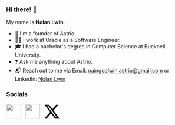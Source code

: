 ### Hi there! 👋

My name is **Nolan Lwin**.

- 🚀 I'm a founder of Astrio.
- 👨‍💻 I work at Oracle as a Software Engineer.
- 🎓 I had a bachelor's degree in Computer Science at Bucknell University.
- ❓ Ask me anything about Astrio.
- 📬 Reach out to me via Email: [naingoolwin.astrio@gmail.com](naingoolwin.astrio@gmail.com) or LinkedIn: [Nolan Lwin](https://www.linkedin.com/in/nolan-lwin/)

### Socials

<p align="left"> 
<a href="mailto: nl020@bucknell.edu" target="_blank" rel="noreferrer"><img src="./img/gmail.svg" width="40" height="40" /></a> &nbsp;
<a href="https://www.linkedin.com/in/naing-oo-lwin-nolan/" target="_blank" rel="noreferrer"><img src="./img/linkedin.svg" width="40" height="40" padding-top= "100px" /></a> &nbsp;
<a href="https://x.com/NolanLwin/" target="_blank" rel="noreferrer"><img src="./img/x.svg" width="40" height="40" padding-top= "100px" /></a>
</p>
